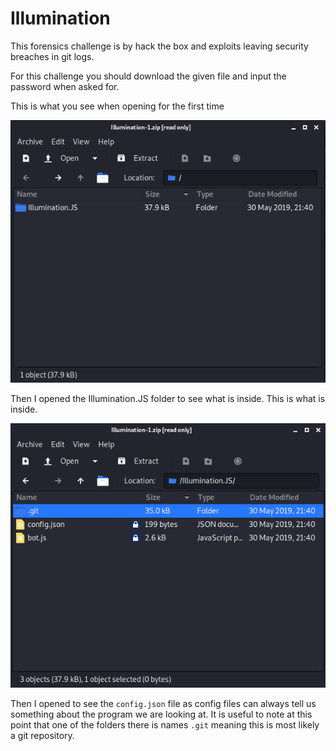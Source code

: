 # Illumination

This forensics challenge is by hack the box and exploits leaving security breaches in git logs.

For this challenge you should download the given file and input the password when asked for.

This is what you see when opening for the first time

![Opened the zip](./OpenZip1.PNG)

Then I opened the Illumination.JS folder to see what is inside. This is what is inside.

![Opened first folder](./OpenZip2.PNG)

Then I opened to see the `config.json` file as config files can always tell us something about the program we are looking at. It is useful to note at this point that one of the folders there is names `.git` meaning this is most likely a git repository.
